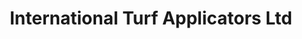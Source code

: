 ---
title: "International Turf Applicators Ltd"
address: "1 English Row Main st Celbridge Co. Dublin"
tel: "(01)6012933"
county: "Dublin"
category: "Golf Equipment"
type: "Content"
lat: "53.337663"
lng: "-6.540458"
---